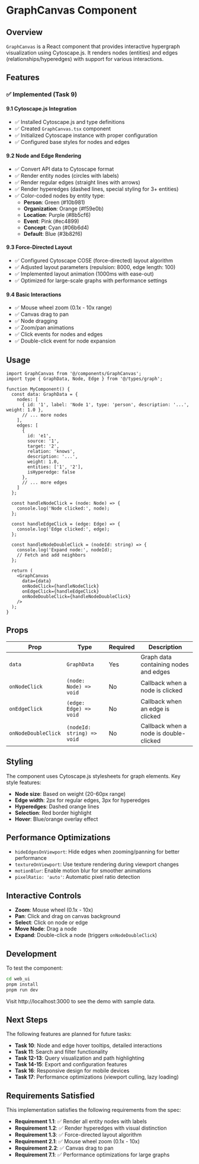 # GraphCanvas Component

## Overview

`GraphCanvas` is a React component that provides interactive hypergraph visualization using Cytoscape.js. It renders nodes (entities) and edges (relationships/hyperedges) with support for various interactions.

## Features

### ✅ Implemented (Task 9)

#### 9.1 Cytoscape.js Integration
- ✅ Installed Cytoscape.js and type definitions
- ✅ Created `GraphCanvas.tsx` component
- ✅ Initialized Cytoscape instance with proper configuration
- ✅ Configured base styles for nodes and edges

#### 9.2 Node and Edge Rendering
- ✅ Convert API data to Cytoscape format
- ✅ Render entity nodes (circles with labels)
- ✅ Render regular edges (straight lines with arrows)
- ✅ Render hyperedges (dashed lines, special styling for 3+ entities)
- ✅ Color-coded nodes by entity type:
  - **Person**: Green (#10b981)
  - **Organization**: Orange (#f59e0b)
  - **Location**: Purple (#8b5cf6)
  - **Event**: Pink (#ec4899)
  - **Concept**: Cyan (#06b6d4)
  - **Default**: Blue (#3b82f6)

#### 9.3 Force-Directed Layout
- ✅ Configured Cytoscape COSE (force-directed) layout algorithm
- ✅ Adjusted layout parameters (repulsion: 8000, edge length: 100)
- ✅ Implemented layout animation (1000ms with ease-out)
- ✅ Optimized for large-scale graphs with performance settings

#### 9.4 Basic Interactions
- ✅ Mouse wheel zoom (0.1x - 10x range)
- ✅ Canvas drag to pan
- ✅ Node dragging
- ✅ Zoom/pan animations
- ✅ Click events for nodes and edges
- ✅ Double-click event for node expansion

## Usage

```tsx
import GraphCanvas from '@/components/GraphCanvas';
import type { GraphData, Node, Edge } from '@/types/graph';

function MyComponent() {
  const data: GraphData = {
    nodes: [
      { id: '1', label: 'Node 1', type: 'person', description: '...', weight: 1.0 },
      // ... more nodes
    ],
    edges: [
      { 
        id: 'e1', 
        source: '1', 
        target: '2', 
        relation: 'knows',
        description: '...',
        weight: 1.0,
        entities: ['1', '2'],
        isHyperedge: false
      },
      // ... more edges
    ]
  };

  const handleNodeClick = (node: Node) => {
    console.log('Node clicked:', node);
  };

  const handleEdgeClick = (edge: Edge) => {
    console.log('Edge clicked:', edge);
  };

  const handleNodeDoubleClick = (nodeId: string) => {
    console.log('Expand node:', nodeId);
    // Fetch and add neighbors
  };

  return (
    <GraphCanvas
      data={data}
      onNodeClick={handleNodeClick}
      onEdgeClick={handleEdgeClick}
      onNodeDoubleClick={handleNodeDoubleClick}
    />
  );
}
```

## Props

| Prop | Type | Required | Description |
|------|------|----------|-------------|
| `data` | `GraphData` | Yes | Graph data containing nodes and edges |
| `onNodeClick` | `(node: Node) => void` | No | Callback when a node is clicked |
| `onEdgeClick` | `(edge: Edge) => void` | No | Callback when an edge is clicked |
| `onNodeDoubleClick` | `(nodeId: string) => void` | No | Callback when a node is double-clicked |

## Styling

The component uses Cytoscape.js stylesheets for graph elements. Key style features:

- **Node size**: Based on weight (20-60px range)
- **Edge width**: 2px for regular edges, 3px for hyperedges
- **Hyperedges**: Dashed orange lines
- **Selection**: Red border highlight
- **Hover**: Blue/orange overlay effect

## Performance Optimizations

- `hideEdgesOnViewport`: Hide edges when zooming/panning for better performance
- `textureOnViewport`: Use texture rendering during viewport changes
- `motionBlur`: Enable motion blur for smoother animations
- `pixelRatio: 'auto'`: Automatic pixel ratio detection

## Interactive Controls

- **Zoom**: Mouse wheel (0.1x - 10x)
- **Pan**: Click and drag on canvas background
- **Select**: Click on node or edge
- **Move Node**: Drag a node
- **Expand**: Double-click a node (triggers `onNodeDoubleClick`)

## Development

To test the component:

```bash
cd web_ui
pnpm install
pnpm run dev
```

Visit http://localhost:3000 to see the demo with sample data.

## Next Steps

The following features are planned for future tasks:

- **Task 10**: Node and edge hover tooltips, detailed interactions
- **Task 11**: Search and filter functionality
- **Task 12-13**: Query visualization and path highlighting
- **Task 14-15**: Export and configuration features
- **Task 16**: Responsive design for mobile devices
- **Task 17**: Performance optimizations (viewport culling, lazy loading)

## Requirements Satisfied

This implementation satisfies the following requirements from the spec:

- **Requirement 1.1**: ✅ Render all entity nodes with labels
- **Requirement 1.2**: ✅ Render hyperedges with visual distinction
- **Requirement 1.3**: ✅ Force-directed layout algorithm
- **Requirement 2.1**: ✅ Mouse wheel zoom (0.1x - 10x)
- **Requirement 2.2**: ✅ Canvas drag to pan
- **Requirement 7.1**: ✅ Performance optimizations for large graphs
